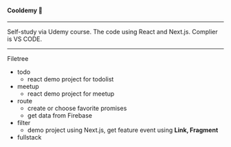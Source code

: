 #### Cooldemy 📖
--- 
Self-study via Udemy course. The code using React and Next.js. Complier is VS CODE.


---
Filetree

* todo
    - react demo project for todolist 
* meetup 
    - react demo project for meetup 
* route
    - create or choose favorite promises
    - get data from Firebase
* filter
    - demo project using Next.js, get feature event using **Link, Fragment**
* fullstack
